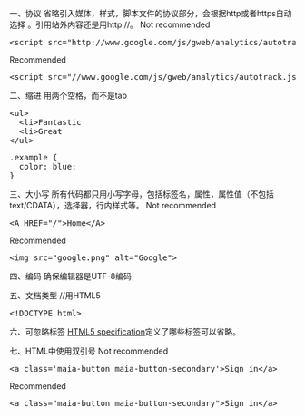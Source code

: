 一、协议
省略引入媒体，样式，脚本文件的协议部分，会根据http或者https自动选择 。引用站外内容还是用http://。
Not recommended
<pre class="prettyprint">
&ltscript src="http://www.google.com/js/gweb/analytics/autotrack.js"&gt&lt/script&gt
</pre>
Recommended
<pre class="prettyprint">
&ltscript src="//www.google.com/js/gweb/analytics/autotrack.js"&gt&lt/script&gt
</pre>

二、缩进
用两个空格，而不是tab
<pre class="prettyprint">
&ltul&gt
  &ltli&gtFantastic
  &ltli&gtGreat
&lt/ul&gt
</pre>
<pre class="prettyprint">
.example {
  color: blue;
}
</pre>

三、大小写
所有代码都只用小写字母，包括标签名，属性，属性值（不包括text/CDATA），选择器，行内样式等。
Not recommended
<pre class="prettyprint">
&ltA HREF="/"&gtHome&lt/A&gt
</pre>
Recommended
<pre class="prettyprint">
&ltimg src="google.png" alt="Google"&gt
</pre>

四、编码
确保编辑器是UTF-8编码


五、文档类型
//用HTML5
<pre class="prettyprint">
&lt!DOCTYPE html&gt
</pre>

六、可忽略标签
<a href="http://www.whatwg.org/specs/web-apps/current-work/multipage/syntax.html#syntax-tag-omission" target="_blank">HTML5 specification</a>定义了哪些标签可以省略。

七、HTML中使用双引号
Not recommended
<pre class="prettyprint">
&lta class='maia-button maia-button-secondary'&gtSign in&lt/a&gt
</pre>
Recommended
<pre class="prettyprint">
&lta class="maia-button maia-button-secondary"&gtSign in&lt/a&gt
</pre>